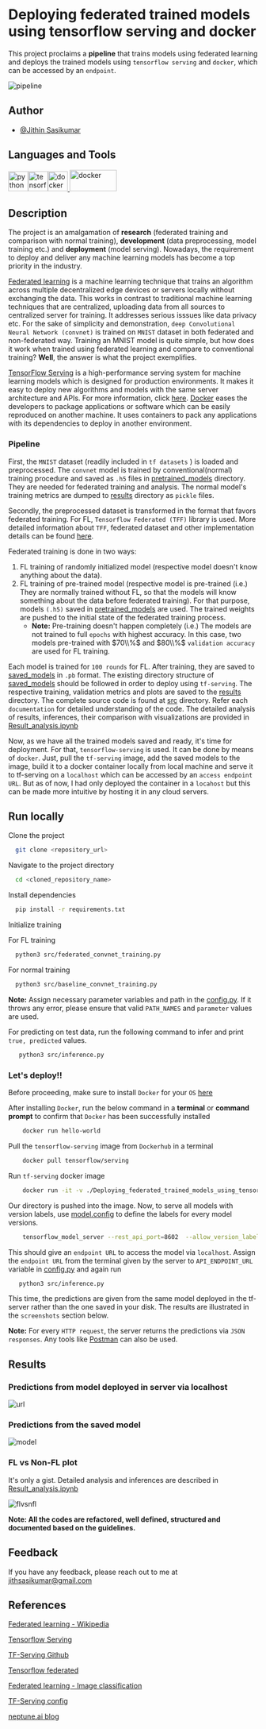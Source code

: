 # Deploying federated trained models using tensorflow serving and docker

This project proclaims a **pipeline** that trains models using federated learning and deploys the trained models using `tensorflow serving` and `docker`, which can be accessed by an `endpoint`.

![pipeline](./images/pipeline.jpeg)

## Author

- [@Jithin Sasikumar](https://www.github.com/Jithsaavvy)

<h2 align="left">Languages and Tools</h2>
<p align="left"><a href="https://www.python.org" target="_blank" rel="noreferrer"><img src="https://raw.githubusercontent.com/devicons/devicon/master/icons/python/python-original.svg" alt="python" width="40" height="40"/></a><a href="https://www.tensorflow.org" target="_blank" rel="noreferrer"><img src="https://www.vectorlogo.zone/logos/tensorflow/tensorflow-icon.svg" alt="tensorflow" width="40" height="40"/></a><a href="https://www.docker.com/" target="_blank" rel="noreferrer"><img src="https://raw.githubusercontent.com/devicons/devicon/master/icons/docker/docker-original-wordmark.svg" alt="docker" width="40" height="40"/></a><a href="https://numpy.org/" target="_blank" rel="noreferrer"> <img src="https://upload.wikimedia.org/wikipedia/commons/thumb/3/31/NumPy_logo_2020.svg/768px-NumPy_logo_2020.svg.png?20200723114325" alt="docker" width="95" height="43"/></a> </p>

## Description

The project is an amalgamation of **research** (federated training and comparison with normal training), **development** (data preprocessing, model training etc.) and **deployment** (model serving). Nowadays, the requirement to deploy and deliver any machine learning models has become a top priority in the industry.

[Federated learning](https://en.wikipedia.org/wiki/Federated_learning) is a machine learning technique that trains an algorithm across multiple decentralized edge devices or servers locally without exchanging the data. This works in contrast to traditional machine learning techniques that are centralized, uploading data from all sources to centralized server for training. It addresses serious isssues like data privacy etc.
For the sake of simplicity and demonstration, `deep Convolutional Neural Network (convnet)` is trained on `MNIST` dataset in both federated and non-federated way. Training an MNIST model is quite simple, but how does it work when trained using federated learning and compare to conventional training? **Well**, the answer is what the project exemplifies.

[TensorFlow Serving](https://www.tensorflow.org/tfx/guide/serving) is a high-performance serving system for machine learning models which is designed for production environments. It makes it easy to deploy new algorithms and models with the same server architecture and APIs. For more information, click [here](https://www.tensorflow.org/tfx/tutorials/serving/rest_simple). [Docker](https://www.docker.com/) eases the developers to package applications or software which can be easily reproduced on another machine. It uses containers to pack any applications with its dependencies to deploy in another environment.

### Pipeline

First, the `MNIST` dataset (readily included in `tf datasets` ) is loaded and preprocessed. The `convnet` model is trained by conventional(normal) training procedure and saved as `.h5` files in [pretrained_models](./pretrained_models/) directory. They are needed for federated training and analysis. The normal model's training metrics are dumped to [results](./results/) directory as `pickle` files. 

Secondly, the preprocessed dataset is transformed in the format that favors federated training. For FL, `Tensorflow Federated (TFF)` library is used. More detailed information about `TFF`, federated dataset and other implementation details can be found [here](https://www.tensorflow.org/federated). 

Federated training is done in two ways:
1. FL training of randomly initialized model (respective model doesn't know anything about the data).
2. FL training of pre-trained model (respective model is pre-trained (i.e.) They are normally trained without FL, so that the models will know something about the data before federated training). For that purpose, models `(.h5)` saved in [pretrained_models](./pretrained_models/) are used. The trained weights are pushed to the initial state of the federated training process.
    - **Note:** Pre-training doesn't happen completely (i.e.) The models are not trained to full `epochs` with highest accuracy. In this case, two models pre-trained with $70\\%$ and $80\\%$ `validation accuracy` are used for FL training.

Each model is trained for `100 rounds` for FL. After training, they are saved to [saved_models](./saved_models/)  in `.pb` format. The existing directory structure of [saved_models](./saved_models/) should be followed in order to deploy using `tf-serving`. The respective training, validation metrics and plots are saved to the [results](./results/) directory. The complete source code is found at [src](./src/) directory. Refer each `documentation` for detailed understanding of the code. The detailed analysis of results, inferences, their comparison with visualizations are provided in [Result_analysis.ipynb](./Result_analysis.ipynb)  

Now, as we have all the trained models saved and ready, it's time for deployment. For that, `tensorflow-serving` is used. It can be done by means of `docker`. Just, pull the `tf-serving` image, add the saved models to the image, build it to a docker container locally from local machine and serve it to tf-serving on a `localhost` which can be accessed by an `access endpoint URL`. But as of now, I had only deployed the container in a `locahost` but this can be made more intuitive by hosting it in any cloud servers.

## Run locally

Clone the project

```bash
  git clone <repository_url>
```

Navigate to the project directory

```bash
  cd <cloned_repository_name>
```

Install dependencies

```bash
  pip install -r requirements.txt
```

Initialize training

For FL training

```bash
  python3 src/federated_convnet_training.py
```
For normal training

```bash
  python3 src/baseline_convnet_training.py
```
**Note:** Assign necessary parameter variables and path in the [config.py](src/utilities/config.py). If it throws any error, please ensure that valid `PATH_NAMES` and `parameter` values are used.

For predicting on test data, run the following command to infer and print `true, predicted` values.

```bash
   python3 src/inference.py
```

### Let's deploy!! 

Before proceeding, make sure to install `Docker` for your `OS` [here](https://docs.docker.com/get-docker/)

After installing `Docker`, run the below command in a **terminal** or **command prompt** to confirm that `Docker` has been successfully installed

```bash
    docker run hello-world
```

Pull the `tensorflow-serving` image from `Dockerhub` in a terminal

```bash
    docker pull tensorflow/serving
```

Run `tf-serving` docker image

```bash
    docker run -it -v ./Deploying_federated_trained_models_using_tensorflow_serving_and_docker:/federated_model_serving -p 8602:8602 --entrypoint /bin/bash tensorflow/serving
```

Our directory is pushed into the image. Now, to serve all models with version labels, use [model.config](./model.config) to define the labels for every model versions.

```bash
    tensorflow_model_server --rest_api_port=8602  --allow_version_labels_for_unavailable_models --model_config_file=./model.config
```

This should give an `endpoint URL` to access the model via `localhost`. Assign the `endpoint URL` from the terminal given by the server to `API_ENDPOINT_URL` variable in [config.py](src/utilities/config.py) and again run

```bash
   python3 src/inference.py
```

This time, the predictions are given from the same model deployed in the tf-server rather than the one saved in your disk. The results are illustrated in the `screenshots` section below.

**Note:** For every `HTTP request`, the server returns the predictions via `JSON responses`. Any tools like [Postman](https://www.postman.com/) can also be used.

## Results

### Predictions from model deployed in server via localhost
![url](./images/modelserver_output.PNG)

### Predictions from the saved model
![model](./images/savedmodel_output.PNG)

### FL vs Non-FL plot

It's only a gist. Detailed analysis and inferences are described in [Result_analysis.ipynb](./Result_analysis.ipynb)  

![flvsnfl](./results/FL_vs_Non_FL/FL_nonFL_acuracy.png)

**Note:
All the codes are refactored, well defined, structured and documented based on the guidelines.**

## Feedback

If you have any feedback, please reach out to me at jithsasikumar@gmail.com


## References

[Federated learning - Wikipedia](https://en.wikipedia.org/wiki/Federated_learning)

[Tensorflow Serving](https://www.tensorflow.org/tfx/guide/serving)

[TF-Serving Github](https://github.com/tensorflow/serving)

[Tensorflow federated](https://www.tensorflow.org/federated)

[Federated learning - Image classification](https://www.tensorflow.org/federated/tutorials/federated_learning_for_image_classification)

[TF-Serving config](https://www.tensorflow.org/tfx/serving/serving_config)

[neptune.ai blog](https://neptune.ai/blog/how-to-serve-machine-learning-models-with-tensorflow-serving-and-docker)


